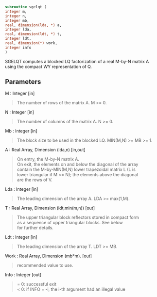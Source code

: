 ```fortran  
subroutine sgelqt (  
integer m,  
integer n,  
integer mb,  
real, dimension(lda, *) a,  
integer lda,  
real, dimension(ldt, *) t,  
integer ldt,  
real, dimension(*) work,  
integer info  
)  
```  
  
SGELQT computes a blocked LQ factorization of a real M-by-N matrix A  
using the compact WY representation of Q.  
  
## Parameters  
M : Integer [in]  
> The number of rows of the matrix A.  M >= 0.  
  
N : Integer [in]  
> The number of columns of the matrix A.  N >= 0.  
  
Mb : Integer [in]  
> The block size to be used in the blocked LQ.  MIN(M,N) >= MB >= 1.  
  
A : Real Array, Dimension (lda,n) [in,out]  
> On entry, the M-by-N matrix A.  
> On exit, the elements on and below the diagonal of the array  
> contain the M-by-MIN(M,N) lower trapezoidal matrix L (L is  
> lower triangular if M <= N); the elements above the diagonal  
> are the rows of V.  
  
Lda : Integer [in]  
> The leading dimension of the array A.  LDA >= max(1,M).  
  
T : Real Array, Dimension (ldt,min(m,n)) [out]  
> The upper triangular block reflectors stored in compact form  
> as a sequence of upper triangular blocks.  See below  
> for further details.  
  
Ldt : Integer [in]  
> The leading dimension of the array T.  LDT >= MB.  
  
Work : Real Array, Dimension (mb*m). [out]  
> recommended value to use.  
  
Info : Integer [out]  
> = 0:  successful exit  
> < 0:  if INFO = -i, the i-th argument had an illegal value  
  
